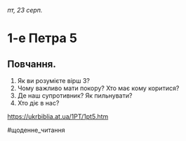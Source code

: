 
_пт, 23 серп._

# 1-е Петра 5

## Повчання.
1. Як ви розумієте вірш 3?
2. Чому важливо мати покору? Хто має кому коритися?
3. Де наш супротивник? Як пильнувати?
4. Хто діє в нас?

https://ukrbiblia.at.ua/1PT/1pt5.htm 

#щоденне_читання
